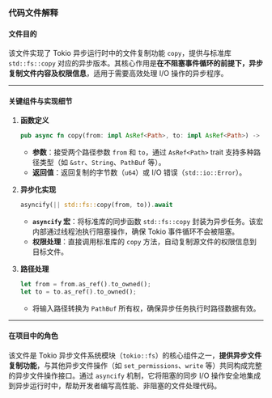 ### 代码文件解释

#### 文件目的
该文件实现了 Tokio 异步运行时中的文件复制功能 `copy`，提供与标准库 `std::fs::copy` 对应的异步版本。其核心作用是**在不阻塞事件循环的前提下，异步复制文件内容及权限信息**，适用于需要高效处理 I/O 操作的异步程序。

---

#### 关键组件与实现细节

1. **函数定义**
   ```rust
   pub async fn copy(from: impl AsRef<Path>, to: impl AsRef<Path>) -> Result<u64, std::io::Error>
   ```
   - **参数**：接受两个路径参数 `from` 和 `to`，通过 `AsRef<Path>` trait 支持多种路径类型（如 `&str`、`String`、`PathBuf` 等）。
   - **返回值**：返回复制的字节数（`u64`）或 I/O 错误（`std::io::Error`）。

2. **异步化实现**
   ```rust
   asyncify(|| std::fs::copy(from, to)).await
   ```
   - **`asyncify` 宏**：将标准库的同步函数 `std::fs::copy` 封装为异步任务。该宏内部通过线程池执行阻塞操作，确保 Tokio 事件循环不会被阻塞。
   - **权限处理**：直接调用标准库的 `copy` 方法，自动复制源文件的权限信息到目标文件。

3. **路径处理**
   ```rust
   let from = from.as_ref().to_owned();
   let to = to.as_ref().to_owned();
   ```
   - 将输入路径转换为 `PathBuf` 所有权，确保异步任务执行时路径数据有效。

---

#### 在项目中的角色
该文件是 Tokio 异步文件系统模块（`tokio::fs`）的核心组件之一，**提供异步文件复制功能**，与其他异步文件操作（如 `set_permissions`、`write` 等）共同构成完整的异步文件操作接口。通过 `asyncify` 机制，它将阻塞的同步 I/O 操作安全地集成到异步运行时中，帮助开发者编写高性能、非阻塞的文件处理代码。

